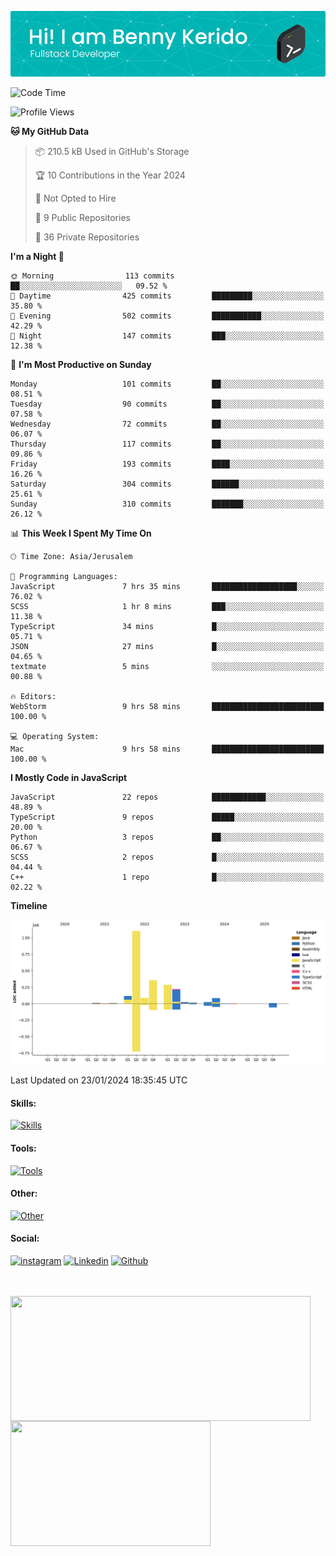 ![Header](./header.png)


<!--START_SECTION:waka-->
![Code Time](http://img.shields.io/badge/Code%20Time-401%20hrs%2015%20mins-blue)

![Profile Views](http://img.shields.io/badge/Profile%20Views-0-blue)

**🐱 My GitHub Data** 

> 📦 210.5 kB Used in GitHub's Storage 
 > 
> 🏆 10 Contributions in the Year 2024
 > 
> 🚫 Not Opted to Hire
 > 
> 📜 9 Public Repositories 
 > 
> 🔑 36 Private Repositories 
 > 
**I'm a Night 🦉** 

```text
🌞 Morning                113 commits         ██░░░░░░░░░░░░░░░░░░░░░░░   09.52 % 
🌆 Daytime                425 commits         █████████░░░░░░░░░░░░░░░░   35.80 % 
🌃 Evening                502 commits         ███████████░░░░░░░░░░░░░░   42.29 % 
🌙 Night                  147 commits         ███░░░░░░░░░░░░░░░░░░░░░░   12.38 % 
```
📅 **I'm Most Productive on Sunday** 

```text
Monday                   101 commits         ██░░░░░░░░░░░░░░░░░░░░░░░   08.51 % 
Tuesday                  90 commits          ██░░░░░░░░░░░░░░░░░░░░░░░   07.58 % 
Wednesday                72 commits          ██░░░░░░░░░░░░░░░░░░░░░░░   06.07 % 
Thursday                 117 commits         ██░░░░░░░░░░░░░░░░░░░░░░░   09.86 % 
Friday                   193 commits         ████░░░░░░░░░░░░░░░░░░░░░   16.26 % 
Saturday                 304 commits         ██████░░░░░░░░░░░░░░░░░░░   25.61 % 
Sunday                   310 commits         ███████░░░░░░░░░░░░░░░░░░   26.12 % 
```


📊 **This Week I Spent My Time On** 

```text
🕑︎ Time Zone: Asia/Jerusalem

💬 Programming Languages: 
JavaScript               7 hrs 35 mins       ███████████████████░░░░░░   76.02 % 
SCSS                     1 hr 8 mins         ███░░░░░░░░░░░░░░░░░░░░░░   11.38 % 
TypeScript               34 mins             █░░░░░░░░░░░░░░░░░░░░░░░░   05.71 % 
JSON                     27 mins             █░░░░░░░░░░░░░░░░░░░░░░░░   04.65 % 
textmate                 5 mins              ░░░░░░░░░░░░░░░░░░░░░░░░░   00.88 % 

🔥 Editors: 
WebStorm                 9 hrs 58 mins       █████████████████████████   100.00 % 

💻 Operating System: 
Mac                      9 hrs 58 mins       █████████████████████████   100.00 % 
```

**I Mostly Code in JavaScript** 

```text
JavaScript               22 repos            ████████████░░░░░░░░░░░░░   48.89 % 
TypeScript               9 repos             █████░░░░░░░░░░░░░░░░░░░░   20.00 % 
Python                   3 repos             ██░░░░░░░░░░░░░░░░░░░░░░░   06.67 % 
SCSS                     2 repos             █░░░░░░░░░░░░░░░░░░░░░░░░   04.44 % 
C++                      1 repo              █░░░░░░░░░░░░░░░░░░░░░░░░   02.22 % 
```



**Timeline**

![Lines of Code chart](https://raw.githubusercontent.com/bennykerido/bennykerido/main/assets/bar_graph.png)


 Last Updated on 23/01/2024 18:35:45 UTC
<!--END_SECTION:waka-->
#### Skills:
[![Skills](https://skillicons.dev/icons?i=js,ts,html,css,py&perline=5&theme=dark)](https://skillicons.dev)

#### Tools:
[![Tools](https://skillicons.dev/icons?i=react,nextjs,redux,nestjs,nodejs,express,sass,jquery&perline=5&theme=dark)](https://skillicons.dev)

#### Other:
[![Other](https://skillicons.dev/icons?i=bun,git,firebase,idea,postman,netlify,mongodb,materialui,figma,docker,eclipse,ps,ai,xd&perline=5&theme=dark)](https://skillicons.dev)

#### Social:
[![instagram](https://skillicons.dev/icons?i=instagram&perline=5&theme=dark)](https://www.instagram.com/bennykerido)
[![Linkedin](https://skillicons.dev/icons?i=linkedin&perline=5&theme=dark)](https://www.linkedin.com/in/bennykerido)
[![Github](https://skillicons.dev/icons?i=github&perline=5&theme=dark)](https://www.github.com/bennykerido)

<br/>
<br/>

<a href="https://github.com/bennykerido">
  <img height=200 width=480 align="center" src="https://github-readme-stats.vercel.app/api?username=bennykerido&hide=prs,contribs&show_icons=true&card_width=320" />
</a>
<a href="https://github.com/bennykerido">
  <img height=200 width=320 align="center" src="https://github-readme-stats.vercel.app/api/top-langs/?username=bennykerido&layout=compact&card_width=320" />
</a>

